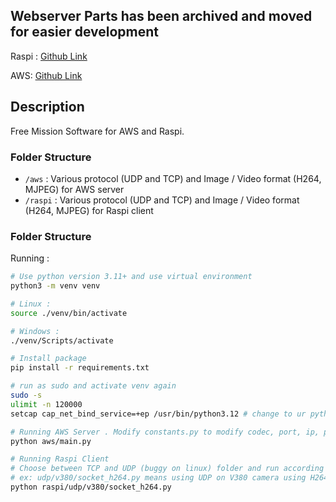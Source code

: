 ## Webserver Parts has been archived and moved for easier development
Raspi : [Github Link](https://github.com/FreeMission-2025/FM-Raspi)

AWS: [Github Link](https://github.com/FreeMission-2025/FM-Raspi)

## Description
Free Mission Software for AWS and Raspi. 

### Folder Structure
- `/aws`                  : Various protocol (UDP and TCP) and Image / Video format (H264, MJPEG) for AWS server
- `/raspi`                : Various protocol (UDP and TCP) and Image / Video format (H264, MJPEG) for Raspi client

### Folder Structure
Running : 
```bash
# Use python version 3.11+ and use virtual environment
python3 -m venv venv

# Linux : 
source ./venv/bin/activate

# Windows :
./venv/Scripts/activate

# Install package
pip install -r requirements.txt

# run as sudo and activate venv again
sudo -s
ulimit -n 120000
setcap cap_net_bind_service=+ep /usr/bin/python3.12 # change to ur python version

# Running AWS Server . Modify constants.py to modify codec, port, ip, protocol, etc
python aws/main.py

# Running Raspi Client
# Choose between TCP and UDP (buggy on linux) folder and run according to file name.
# ex: udp/v380/socket_h264.py means using UDP on V380 camera using H264 Encoder
python raspi/udp/v380/socket_h264.py
```